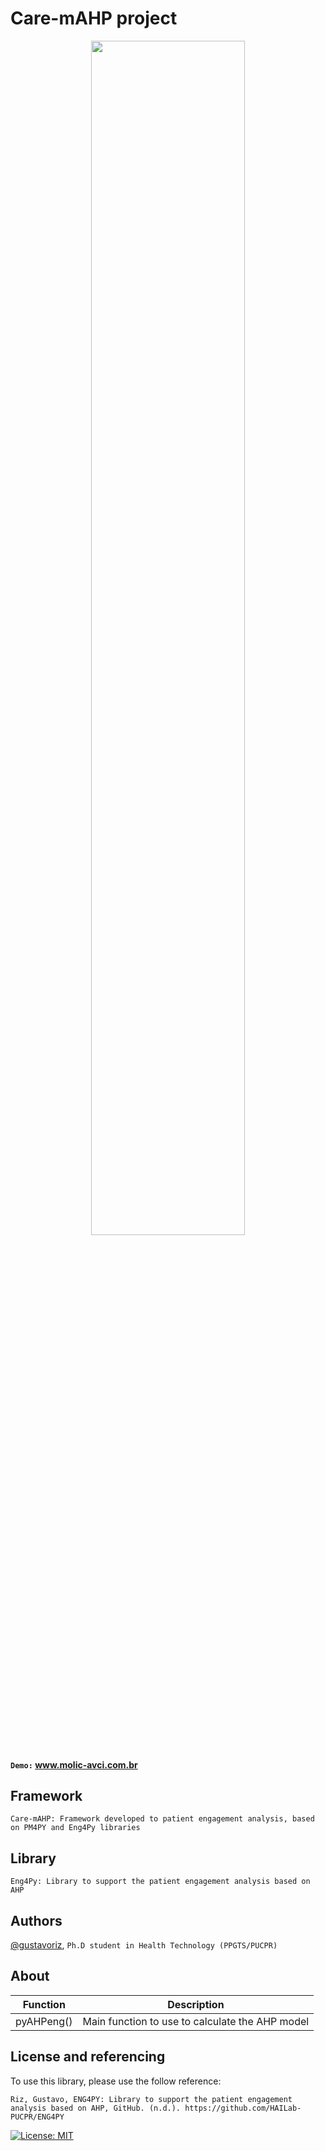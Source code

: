 # Care-mAHP project

<center><img src="https://www.molic-avci.com.br/static/images/EngageNOW.png" width=70%"></center>

#### `Demo:` www.molic-avci.com.br
## Framework
`Care-mAHP: Framework developed to patient engagement analysis, based on PM4PY and Eng4Py libraries`
## Library
`Eng4Py: Library to support the patient engagement analysis based on AHP`

## Authors

[@gustavoriz](https://github.com/gustavoriz), `Ph.D student in Health Technology (PPGTS/PUCPR)`
## About

| Function             | Description                                                                |
| ----------------- | ------------------------------------------------------------------ |
| pyAHPeng() | Main function to use to calculate the AHP model |

## License and referencing

To use this library, please use the follow reference: 

`Riz, Gustavo, ENG4PY: Library to support the patient engagement analysis based on AHP, GitHub. (n.d.). https://github.com/HAILab-PUCPR/ENG4PY`

[![License: MIT](https://img.shields.io/badge/License-MIT-yellow.svg)](https://opensource.org/licenses/MIT)
